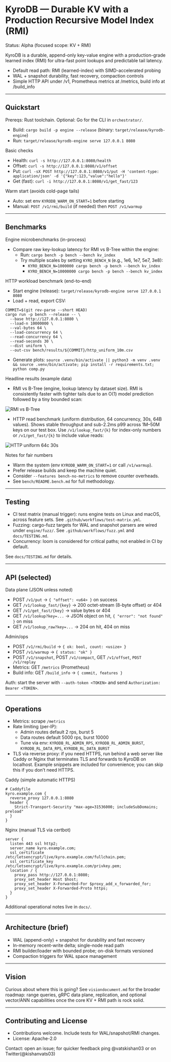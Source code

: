 # KyroDB — Durable KV with a Production Recursive Model Index (RMI)

Status: Alpha (focused scope: KV + RMI)

KyroDB is a durable, append-only key-value engine with a production-grade learned index (RMI) for ultra-fast point lookups and predictable tail latency.

- Default read path: RMI (learned-index) with SIMD-accelerated probing
- WAL + snapshot durability, fast recovery, compaction controls
- Simple HTTP API under /v1, Prometheus metrics at /metrics, build info at /build_info


---

## Quickstart

Prereqs: Rust toolchain. Optional: Go for the CLI in `orchestrator/`.

- Build: `cargo build -p engine --release` (binary: `target/release/kyrodb-engine`)
- Run: `target/release/kyrodb-engine serve 127.0.0.1 8080`

Basic checks

- Health: `curl -s http://127.0.0.1:8080/health`
- Offset: `curl -s http://127.0.0.1:8080/v1/offset`
- Put: `curl -sX POST http://127.0.0.1:8080/v1/put -H 'content-type: application/json' -d '{"key":123,"value":"hello"}'`
- Get (fast): `curl -i http://127.0.0.1:8080/v1/get_fast/123`

Warm start (avoids cold-page tails)

- Auto: set env `KYRODB_WARM_ON_START=1` before starting
- Manual: `POST /v1/rmi/build` (if needed) then `POST /v1/warmup`

---

## Benchmarks

Engine microbenchmarks (in-process)

- Compare raw key-lookup latency for RMI vs B-Tree within the engine:
  - Run: `cargo bench -p bench --bench kv_index`
  - Try multiple scales by setting `KYRO_BENCH_N` (e.g., 1e6, 1e7, 5e7, 3e8):
    - `KYRO_BENCH_N=1000000 cargo bench -p bench --bench kv_index`
    - `KYRO_BENCH_N=10000000 cargo bench -p bench --bench kv_index`

HTTP workload benchmark (end-to-end)

- Start engine (release): `target/release/kyrodb-engine serve 127.0.0.1 8080`
- Load + read, export CSV:
```
COMMIT=$(git rev-parse --short HEAD)
cargo run -p bench --release -- \
  --base http://127.0.0.1:8080 \
  --load-n 10000000 \
  --val-bytes 64 \
  --load-concurrency 64 \
  --read-concurrency 64 \
  --read-seconds 30 \
  --dist uniform \
  --out-csv bench/results/${COMMIT}/http_uniform_10m.csv
```
- Generate plots: `source .venv/bin/activate || python3 -m venv .venv && source .venv/bin/activate; pip install -r requirements.txt; python comp.py`

Headline results (example data)

- RMI vs B-Tree (engine, lookup latency by dataset size). RMI is consistently faster with tighter tails due to an O(1) model prediction followed by a tiny bounded scan:

![RMI vs B-Tree](bench/rmi_vs_btree.png)

- HTTP read benchmark (uniform distribution, 64 concurrency, 30s, 64B values). Shows stable throughput and sub-2.2ms p99 across 1M–50M keys on our test box. Use `/v1/lookup_fast/{k}` for index-only numbers or `/v1/get_fast/{k}` to include value reads:

![HTTP uniform 64c 30s](bench/http_uniform_64c_30s.png)

Notes for fair numbers
- Warm the system (env `KYRODB_WARM_ON_START=1` or call `/v1/warmup`).
- Prefer release builds and keep the machine quiet.
- Consider `--features bench-no-metrics` to remove counter overheads.
- See `bench/README.bench.md` for full methodology.

---

## Testing

- CI test matrix (manual trigger): runs engine tests on Linux and macOS, across feature sets. See `.github/workflows/test-matrix.yml`.
- Fuzzing: cargo-fuzz targets for WAL and snapshot parsers are wired under `engine/fuzz/`. See `.github/workflows/fuzz.yml` and `docs/TESTING.md`.
- Concurrency: loom is considered for critical paths; not enabled in CI by default.

See `docs/TESTING.md` for details.

---

## API (selected)

Data plane (JSON unless noted)

- POST `/v1/put` → `{ "offset": <u64> }` on success
- GET `/v1/lookup_fast/{key}` → 200 octet-stream (8-byte offset) or 404
- GET `/v1/get_fast/{key}` → value bytes or 404
- GET `/v1/lookup?key=...` → JSON object on hit, `{ "error": "not found" }` on miss
- GET `/v1/lookup_raw?key=...` → 204 on hit, 404 on miss

Admin/ops

- POST `/v1/rmi/build` → `{ ok: bool, count: <usize> }`
- POST `/v1/warmup` → `{ status: "ok" }`
- POST `/v1/snapshot`, POST `/v1/compact`, GET `/v1/offset`, `POST /v1/replay`
- Metrics: GET `/metrics` (Prometheus)
- Build info: GET `/build_info` → `{ commit, features }`

Auth: start the server with `--auth-token <TOKEN>` and send `Authorization: Bearer <TOKEN>`.

---

## Operations

- Metrics: scrape `/metrics`
- Rate limiting (per-IP):
  - Admin routes default 2 rps, burst 5
  - Data routes default 5000 rps, burst 10000
  - Tune via env: `KYRODB_RL_ADMIN_RPS`, `KYRODB_RL_ADMIN_BURST`, `KYRODB_RL_DATA_RPS`, `KYRODB_RL_DATA_BURST`
- TLS via reverse proxy: if you need HTTPS, run behind a web server like Caddy or Nginx that terminates TLS and forwards to KyroDB on localhost. Example snippets are included for convenience; you can skip this if you don’t need HTTPS.

Caddy (simple automatic HTTPS)

```
# Caddyfile
kyro.example.com {
  reverse_proxy 127.0.0.1:8080
  header {
    Strict-Transport-Security "max-age=31536000; includeSubDomains; preload"
  }
}
```

Nginx (manual TLS via certbot)

```
server {
  listen 443 ssl http2;
  server_name kyro.example.com;
  ssl_certificate /etc/letsencrypt/live/kyro.example.com/fullchain.pem;
  ssl_certificate_key /etc/letsencrypt/live/kyro.example.com/privkey.pem;
  location / {
    proxy_pass http://127.0.0.1:8080;
    proxy_set_header Host $host;
    proxy_set_header X-Forwarded-For $proxy_add_x_forwarded_for;
    proxy_set_header X-Forwarded-Proto https;
  }
}
```

Additional operational notes live in `docs/`.

---

## Architecture (brief)

- WAL (append-only) + snapshot for durability and fast recovery
- In-memory recent-write delta; single-node read path
- RMI builder/loader with bounded probe; on-disk formats versioned
- Compaction triggers for WAL space management

---

## Vision

Curious about where this is going? See `visiondocument.md` for the broader roadmap: range queries, gRPC data plane, replication, and optional vector/ANN capabilities once the core KV + RMI path is rock solid.

---

## Contributing and License

- Contributions welcome. Include tests for WAL/snapshot/RMI changes.
- License: Apache-2.0

Contact: open an issue; for quicker feedback ping @vatskishan03 or on Twitter(@kishanvats03)
